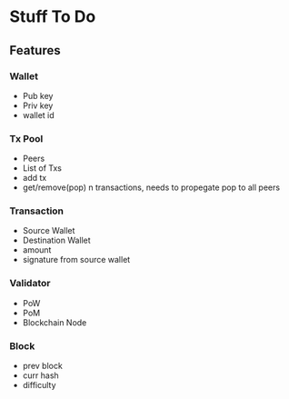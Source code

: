# Stuff To Do
## Features
### Wallet
* Pub key
* Priv key
* wallet id
### Tx Pool
* Peers
* List of Txs
* add tx
* get/remove(pop) n transactions, needs to propegate pop to all peers
### Transaction
* Source Wallet
* Destination Wallet
* amount
* signature from source wallet
### Validator
* PoW
* PoM
* Blockchain Node
### Block
* prev block
* curr hash
* difficulty
